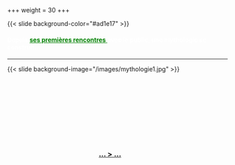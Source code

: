 +++
weight = 30
+++


{{< slide background-color="#ad1e17" >}}
<h4 style="color:white;">Depuis <a href="https://www.zorozorai.land/#/au-theatre-du-cerisier-avec-monia-rizkallah-en-juillet-2020" target="_blank" style="color:green"><u>ses premières rencontres</u> </a>avec le public, une mythologie se construit...</h4>

---

{{< slide background-image="/images/mythologie1.jpg" >}}
<br><br><br><br><br><br><br><br><br><br>
<h3><p style="color:white;">&nbsp;&nbsp;&nbsp;&nbsp;&nbsp;&nbsp;&nbsp;&nbsp;&nbsp;&nbsp;&nbsp;&nbsp;&nbsp;&nbsp;
&nbsp;&nbsp;&nbsp;&nbsp;&nbsp;&nbsp;&nbsp;&nbsp;&nbsp;&nbsp;&nbsp;&nbsp;&nbsp;&nbsp;&nbsp;&nbsp;&nbsp;&nbsp;&nbsp;
&nbsp;&nbsp;&nbsp;&nbsp;&nbsp;&nbsp;&nbsp;&nbsp;&nbsp;&nbsp;&nbsp;&nbsp;&nbsp;&nbsp;&nbsp;&nbsp;&nbsp;&nbsp;&nbsp;<a href="https://www.zorozorai.land/#/9">... > ... </a></p></h3>


